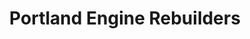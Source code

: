 ---
title: "Portland Engine Rebuilders"
url: /portland/portland-engine-rebuilders/
shop: Autowerkstatt
---